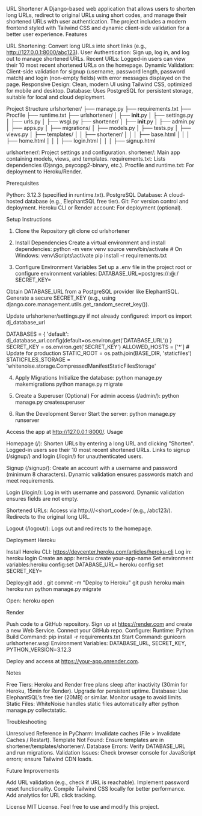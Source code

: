 URL Shortener
A Django-based web application that allows users to shorten long URLs, redirect to original URLs using short codes, and manage their shortened URLs with user authentication. The project includes a modern frontend styled with Tailwind CSS and dynamic client-side validation for a better user experience.
Features

URL Shortening: Convert long URLs into short links (e.g., http://127.0.0.1:8000/abc123).
User Authentication: Sign up, log in, and log out to manage shortened URLs.
Recent URLs: Logged-in users can view their 10 most recent shortened URLs on the homepage.
Dynamic Validation: Client-side validation for signup (username, password length, password match) and login (non-empty fields) with error messages displayed on the page.
Responsive Design: Clean, modern UI using Tailwind CSS, optimized for mobile and desktop.
Database: Uses PostgreSQL for persistent storage, suitable for local and cloud deployment.

Project Structure
urlshortener/
├── manage.py
├── requirements.txt
├── Procfile
├── runtime.txt
├── urlshortener/
│   ├── __init__.py
│   ├── settings.py
│   ├── urls.py
│   ├── wsgi.py
├── shortener/
│   ├── __init__.py
│   ├── admin.py
│   ├── apps.py
│   ├── migrations/
│   ├── models.py
│   ├── tests.py
│   ├── views.py
│   ├── templates/
│   │   ├── shortener/
│   │   │   ├── base.html
│   │   │   ├── home.html
│   │   │   ├── login.html
│   │   │   ├── signup.html


urlshortener/: Project settings and configuration.
shortener/: Main app containing models, views, and templates.
requirements.txt: Lists dependencies (Django, psycopg2-binary, etc.).
Procfile and runtime.txt: For deployment to Heroku/Render.

Prerequisites

Python: 3.12.3 (specified in runtime.txt).
PostgreSQL Database: A cloud-hosted database (e.g., ElephantSQL free tier).
Git: For version control and deployment.
Heroku CLI or Render account: For deployment (optional).

Setup Instructions
1. Clone the Repository
git clone <your-repository-url>
cd urlshortener

2. Install Dependencies
Create a virtual environment and install dependencies:
python -m venv venv
source venv/bin/activate  # On Windows: venv\Scripts\activate
pip install -r requirements.txt

3. Configure Environment Variables
Set up a .env file in the project root or configure environment variables:
DATABASE_URL=postgres://<user>:<password>@<host>:<port>/<dbname>
SECRET_KEY=<your-secret-key>


Obtain DATABASE_URL from a PostgreSQL provider like ElephantSQL.
Generate a secure SECRET_KEY (e.g., using django.core.management.utils.get_random_secret_key()).

Update urlshortener/settings.py if not already configured:
import os
import dj_database_url

DATABASES = {
    'default': dj_database_url.config(default=os.environ.get('DATABASE_URL'))
}
SECRET_KEY = os.environ.get('SECRET_KEY')
ALLOWED_HOSTS = ['*']  # Update for production
STATIC_ROOT = os.path.join(BASE_DIR, 'staticfiles')
STATICFILES_STORAGE = 'whitenoise.storage.CompressedManifestStaticFilesStorage'

4. Apply Migrations
Initialize the database:
python manage.py makemigrations
python manage.py migrate

5. Create a Superuser (Optional)
For admin access (/admin/):
python manage.py createsuperuser

6. Run the Development Server
Start the server:
python manage.py runserver

Access the app at http://127.0.0.1:8000/.
Usage

Homepage (/):
Shorten URLs by entering a long URL and clicking "Shorten".
Logged-in users see their 10 most recent shortened URLs.
Links to signup (/signup/) and login (/login/) for unauthenticated users.


Signup (/signup/):
Create an account with a username and password (minimum 8 characters).
Dynamic validation ensures passwords match and meet requirements.


Login (/login/):
Log in with username and password.
Dynamic validation ensures fields are not empty.


Shortened URLs:
Access via http://<domain>/<short_code>/ (e.g., /abc123/).
Redirects to the original long URL.


Logout (/logout/):
Logs out and redirects to the homepage.



Deployment
Heroku

Install Heroku CLI: https://devcenter.heroku.com/articles/heroku-cli
Log in: heroku login
Create an app: heroku create your-app-name
Set environment variables:heroku config:set DATABASE_URL=<your-elephantsql-url>
heroku config:set SECRET_KEY=<your-secret-key>


Deploy:git add .
git commit -m "Deploy to Heroku"
git push heroku main
heroku run python manage.py migrate


Open: heroku open

Render

Push code to a GitHub repository.
Sign up at https://render.com and create a new Web Service.
Connect your GitHub repo.
Configure:
Runtime: Python
Build Command: pip install -r requirements.txt
Start Command: gunicorn urlshortener.wsgi
Environment Variables: DATABASE_URL, SECRET_KEY, PYTHON_VERSION=3.12.3


Deploy and access at https://your-app.onrender.com.

Notes

Free Tiers: Heroku and Render free plans sleep after inactivity (30min for Heroku, 15min for Render). Upgrade for persistent uptime.
Database: Use ElephantSQL’s free tier (20MB) or similar. Monitor usage to avoid limits.
Static Files: WhiteNoise handles static files automatically after python manage.py collectstatic.

Troubleshooting

Unresolved Reference in PyCharm: Invalidate caches (File > Invalidate Caches / Restart).
Template Not Found: Ensure templates are in shortener/templates/shortener/.
Database Errors: Verify DATABASE_URL and run migrations.
Validation Issues: Check browser console for JavaScript errors; ensure Tailwind CDN loads.

Future Improvements

Add URL validation (e.g., check if URL is reachable).
Implement password reset functionality.
Compile Tailwind CSS locally for better performance.
Add analytics for URL click tracking.

License
MIT License. Feel free to use and modify this project.
